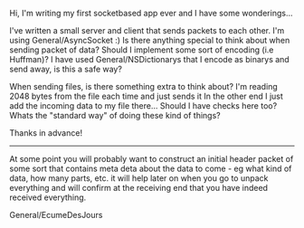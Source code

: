 

Hi, I'm writing my first socketbased app ever and I have some wonderings...

I've written a small server and client that sends packets to each other. I'm using General/AsyncSocket :)
Is there anything special to think about when sending packet of data? Should I implement some sort of encoding (i.e Huffman)?
I have used General/NSDictionarys that I encode as binarys and send away, is this a safe way?

When sending files, is there something extra to think about? I'm reading 2048 bytes from the file each time and just sends it
In the other end I just add the incoming data to my file there... Should I have checks here too?
Whats the "standard way" of doing these kind of things?

Thanks in advance!

----
At some point you will probably want to construct an initial header packet of some sort that contains meta deta about the data to come - eg what kind of data, how many parts, etc.  it will help later on when you go to unpack everything and will confirm at the receiving end that you have indeed received everything.

General/EcumeDesJours